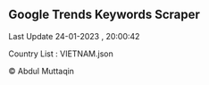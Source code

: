 

## Google Trends Keywords Scraper 
 
Last Update 24-01-2023 , 20:00:42

Country List :
VIETNAM.json



© Abdul Muttaqin 
